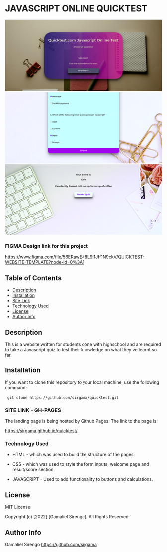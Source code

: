 # JAVASCRIPT ONLINE QUICKTEST
<img  src="./images/mainpage.png">
<img  src="./images/questionspage.png">
<img  src="./images/results.png">
 
### FIGMA Design link for this project
https://www.figma.com/file/56ERawE48L9i1Jff1N9ckV/QUICKTEST-WEBSITE-TEMPLATE?node-id=0%3A1

## Table of Contents

+ [Description](#description)
+ [Installation](#installation)
+ [Site Link](#sitelink)
+ [Technology Used](#technology-used)
+ [License](#license)
+ [Author Info](#author-Info)

## Description
<p>This is a website written for students done with highschool and are required to take a Javascript quiz to test their knowledge on what they've learnt so far.</p>

## Installation
<p>If you want to clone this repository to your local machine, use the following command: </p>
<code> git clone https://github.com/sirgama/quicktest.git</code>



### SITE LINK - GH-PAGES
The landing page is being hosted by Github Pages. The link to the page is:

<a href="https://sirgama.github.io/quicktest/">https://sirgama.github.io/quicktest/</a>

### Technology Used
* HTML - which was used to build the structure of the pages.

* CSS - which was used to style the form inputs, welcome page and result/score section.

* JAVASCRIPT - Used to add functionality to buttons and calculations.


## License

MIT License

Copyright (c) [2022] [Gamaliel Sirengo]. All Rights Reserved.



## Author Info

Gamaliel Sirengo 
https://github.com/sirgama